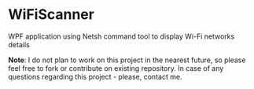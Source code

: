 # WiFiScanner
WPF application using Netsh command tool to display Wi-Fi networks details

<b>Note</b>: I do not plan to work on this project in the nearest future, so please feel free to fork or contribute on existing repository. In case of any questions regarding this project - please, contact me.
